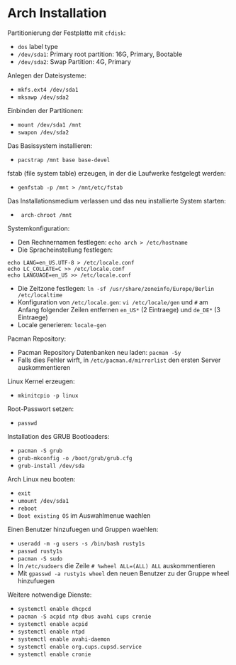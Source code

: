 # Arch Installation

Partitionierung der Festplatte mit `cfdisk`:
* `dos` label type
* `/dev/sda1`: Primary root partition: 16G, Primary, Bootable
* `/dev/sda2`: Swap Partition: 4G, Primary

Anlegen der Dateisysteme:
* `mkfs.ext4 /dev/sda1`
* `mksawp /dev/sda2`

Einbinden der Partitionen:
* `mount /dev/sda1 /mnt`
* `swapon /dev/sda2`

Das Basissystem installieren:
* `pacstrap /mnt base base-devel`

fstab (file system table) erzeugen, in der die Laufwerke festgelegt werden:
* `genfstab -p /mnt > /mnt/etc/fstab`

Das Installationsmedium verlassen und das neu installierte System starten:
* ` arch-chroot /mnt`

Systemkonfiguration:
* Den Rechnernamen festlegen: `echo arch > /etc/hostname`
* Die Spracheinstellung festlegen:
```
echo LANG=en_US.UTF-8 > /etc/locale.conf
echo LC_COLLATE=C >> /etc/locale.conf
echo LANGUAGE=en_US >> /etc/locale.conf
```
* Die Zeitzone festlegen: `ln -sf /usr/share/zoneinfo/Europe/Berlin /etc/localtime`
* Konfiguration von `/etc/locale.gen`: `vi /etc/locale/gen` und `#` am Anfang folgender Zeilen entfernen `en_US*` (2 Eintraege) und `de_DE*` (3 Eintraege)
* Locale generieren: `locale-gen`

Pacman Repository:
* Pacman Repository Datenbanken neu laden: `pacman -Sy`
* Falls dies Fehler wirft, in `/etc/pacman.d/mirrorlist` den ersten Server auskommentieren

Linux Kernel erzeugen:
* `mkinitcpio -p linux`

Root-Passwort setzen:
* `passwd`

Installation des GRUB Bootloaders:
* `pacman -S grub`
* `grub-mkconfig -o /boot/grub/grub.cfg`
* `grub-install /dev/sda`

Arch Linux neu booten:
* `exit`
* `umount /dev/sda1`
* `reboot`
* `Boot existing OS` im Auswahlmenue waehlen

Einen Benutzer hinzufuegen und Gruppen waehlen:
* `useradd -m -g users -s /bin/bash rusty1s`
* `passwd rusty1s`
* `pacman -S sudo`
* In `/etc/sudoers` die Zeile `# %wheel ALL=(ALL) ALL` auskommentieren
* Mit `gpasswd -a rusty1s wheel` den neuen Benutzer zu der Gruppe wheel hinzufuegen

Weitere notwendige Dienste:
* `systemctl enable dhcpcd`
* `pacman -S acpid ntp dbus avahi cups cronie`
* `systemctl enable acpid`
* `systemctl enable ntpd`
* `systemctl enable avahi-daemon`
* `systemctl enable org.cups.cupsd.service`
* `systemctl enable cronie`
